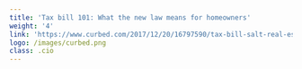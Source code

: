 ```yaml
---
title: 'Tax bill 101: What the new law means for homeowners'
weight: '4'
link: 'https://www.curbed.com/2017/12/20/16797590/tax-bill-salt-real-estate-mortgage'
logo: /images/curbed.png
class: .cio
---
```



